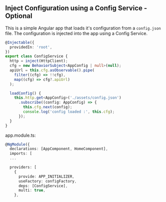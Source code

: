 ## Inject Configuration using a Config Service - Optional

This is a simple Angular app that loads it's configuration from a `config.json` file. The configuration is injected into the app using a Config Service.

```typescript
@Injectable({
  providedIn: 'root',
})
export class ConfigService {
  http = inject(HttpClient);
  cfg = new BehaviorSubject<AppConfig | null>(null);
  apiUrl = this.cfg.asObservable().pipe(
    filter((cfg) => !!cfg),
    map((cfg) => cfg?.apiUrl)
  );

  loadConfig() {
    this.http.get<AppConfig>('./assets/config.json')
      .subscribe((config: AppConfig) => {
        this.cfg.next(config);
        console.log('config loaded :', this.cfg);
      });
  }
}
```

app.module.ts:
```typescript
@NgModule({
  declarations: [AppComponent, HomeComponent],
  imports: [
  ...

  providers: [
    {
      provide: APP_INITIALIZER,
      useFactory: configFactory,
      deps: [ConfigService],
      multi: true,
    },
```